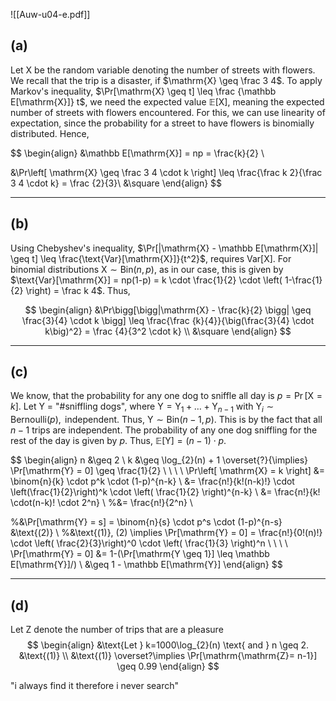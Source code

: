 ![[Auw-u04-e.pdf]]

## (a)
Let $\mathrm{X}$ be the random variable denoting the number of streets with flowers. We recall that the trip is a disaster, if $\mathrm{X} \geq \frac 3 4$. To apply Markov's inequality, $\Pr[\mathrm{X} \geq t] \leq \frac {\mathbb E[\mathrm{X}]} t$, we need the expected value $\mathbb{E}[\mathrm{X}]$, meaning the expected number of streets with flowers encountered.
For this, we can use linearity of expectation, since the probability for a street to have flowers is binomially distributed. Hence,

$$
\begin{align}
&\mathbb E[\mathrm{X}] = np = \frac{k}{2} \\

&\Pr\left[ \mathrm{X} \geq \frac 3 4 \cdot k \right] \leq \frac{\frac k 2}{\frac 3 4 \cdot k} = \frac {2}{3}\\
&\square
\end{align}
$$

___
## (b)
Using Chebyshev's inequality, $\Pr[|\mathrm{X} - \mathbb E[\mathrm{X}]| \geq t] \leq \frac{\text{Var}[\mathrm{X}]}{t^2}$, requires $\text{Var}[\mathrm{X}]$. For binomial distributions $\mathrm{X} \sim \mathrm{Bin}(n, p)$, as in our case, this is given by $\text{Var}[\mathrm{X}] = np(1-p) = k \cdot \frac{1}{2} \cdot \left( 1-\frac{1}{2} \right) = \frac k 4$. Thus,

$$
\begin{align}
&\Pr\bigg[\bigg|\mathrm{X} - \frac{k}{2} \bigg| \geq \frac{3}{4} \cdot k \bigg] \leq \frac{\frac {k}{4}}{\big(\frac{3}{4} \cdot k\big)^2} = \frac {4}{3^2 \cdot k} \\
&\square
\end{align}
$$

___
## (c)
We know, that the probability for any one dog to sniffle all day is $p = \Pr[\mathrm{X} = k]$. $\text{Let Y = "\# sniffling dogs"}$, where $\mathrm{Y} = \mathrm{Y}_{1} + \dots + \mathrm{Y}_{n-1}$ with $\mathrm{Y}_{i} \sim \mathrm{Bernoulli}(p), \text{ independent}$. Thus, $\mathrm{Y} \sim \text{Bin}(n-1, p)$. This is by the fact that all $n-1$ trips are independent. The probability of any one dog sniffling for the rest of the day is given by $p$.
Thus, $\mathbb E[\mathrm{Y}] = (n-1) \cdot p$.


$$
\begin{align}
n &\geq 2 \\
k &\geq \log_{2}(n) + 1  \overset{?}{\implies} \Pr[\mathrm{Y} = 0] \geq \frac{1}{2} \\
 \\
 \\
 \\
\Pr\left[ \mathrm{X} = k  \right] &= \binom{n}{k} \cdot p^k \cdot (1-p)^{n-k} \\
&= \frac{n!}{k!(n-k)!} \cdot \left(\frac{1}{2}\right)^k \cdot \left( \frac{1}{2} \right)^{n-k}  \\
&= \frac{n!}{k! \cdot(n-k)! \cdot 2^n} \\
%&= \frac{n!}{2^n} \\

%&\Pr[\mathrm{Y} = s] = \binom{n}{s} \cdot p^s \cdot (1-p)^{n-s} &\text{(2)} \\
%&\text{(1)}, (2) \implies \Pr[\mathrm{Y} = 0] = \frac{n!}{0!(n)!} \cdot \left( \frac{2}{3}\right)^0 \cdot \left( \frac{1}{3} \right)^n \\
 \\
 \\
 \\
\Pr[\mathrm{Y} = 0] &= 1-(\Pr[\mathrm{Y \geq 1}] \leq \mathbb E[\mathrm{Y}]/) \\
&\geq 1 - \mathbb E[\mathrm{Y}]
\end{align}
$$


___
## (d)


Let Z denote the number of trips that are a pleasure
$$
\begin{align}
&\text{Let } k=1000\log_{2}(n) \text{ and } n \geq 2. &\text{(1)} \\
&\text{(1)} \overset?\implies \Pr[\mathrm{\mathrm{Z}= n-1}] \geq 0.99
\end{align}
$$






"i always find it therefore i never search"

